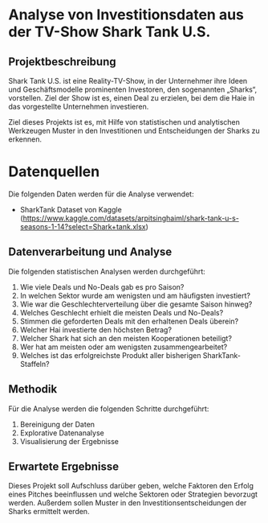 # Analyse von Investitionsdaten aus der TV-Show Shark Tank U.S.

## Projektbeschreibung

Shark Tank U.S. ist eine Reality-TV-Show, in der Unternehmer ihre Ideen und Geschäftsmodelle prominenten Investoren, den sogenannten „Sharks“, vorstellen. Ziel der Show ist es, einen Deal zu erzielen, bei dem die Haie in das vorgestellte Unternehmen investieren. 

Ziel dieses Projekts ist es, mit Hilfe von statistischen und analytischen Werkzeugen Muster in den Investitionen und Entscheidungen der Sharks zu erkennen.

# Datenquellen

Die folgenden Daten werden für die Analyse verwendet:
- SharkTank Dataset von Kaggle (https://www.kaggle.com/datasets/arpitsinghaiml/shark-tank-u-s-seasons-1-14?select=Shark+tank.xlsx)

## Datenverarbeitung und Analyse

Die folgenden statistischen Analysen werden durchgeführt:
1. Wie viele Deals und No-Deals gab es pro Saison?  
2. In welchen Sektor wurde am wenigsten und am häufigsten investiert?
3. Wie war die Geschlechterverteilung über die gesamte Saison hinweg? 
4. Welches Geschlecht erhielt die meisten Deals und No-Deals?
5. Stimmen die geforderten Deals mit den erhaltenen Deals überein? 
6. Welcher Hai investierte den höchsten Betrag? 
7. Welcher Shark hat sich an den meisten Kooperationen beteiligt?
8. Wer hat am meisten oder am wenigsten zusammengearbeitet?  
9. Welches ist das erfolgreichste Produkt aller bisherigen SharkTank-Staffeln? 

## Methodik

Für die Analyse werden die folgenden Schritte durchgeführt:
1. Bereinigung der Daten
2. Explorative Datenanalyse
3. Visualisierung der Ergebnisse

## Erwartete Ergebnisse

Dieses Projekt soll Aufschluss darüber geben, welche Faktoren den Erfolg eines Pitches beeinflussen und welche Sektoren oder Strategien bevorzugt werden. Außerdem sollen Muster in den Investitionsentscheidungen der Sharks ermittelt werden.

